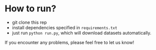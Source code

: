 # How to run?
- git clone this rep
- install dependencies specified in `requirements.txt`
- just run `python run.py`, which will download datasets automatically.

If you encounter any problems, please feel free to let us know!
